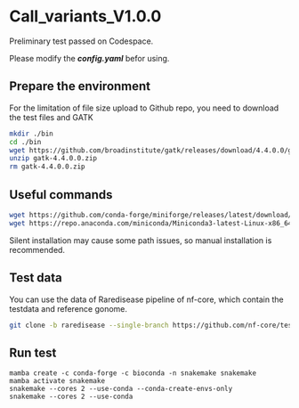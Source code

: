 # Call_variants_V1.0.0
Preliminary test passed on Codespace.

Please modify the ___config.yaml___ befor using.

## Prepare the environment
For the limitation of file size upload to Github repo, you need to download the test files and GATK
```bash
mkdir ./bin
cd ./bin
wget https://github.com/broadinstitute/gatk/releases/download/4.4.0.0/gatk-4.4.0.0.zip
unzip gatk-4.4.0.0.zip
rm gatk-4.4.0.0.zip
```

## Useful commands 
```bash
wget https://github.com/conda-forge/miniforge/releases/latest/download/Mambaforge-Linux-x86_64.sh
wget https://repo.anaconda.com/miniconda/Miniconda3-latest-Linux-x86_64.sh
```
Silent installation may cause some path issues, so manual installation is recommended.

## Test data
You can use the data of Raredisease pipeline of nf-core, which contain the testdata and reference gonome.
```bash
git clone -b raredisease --single-branch https://github.com/nf-core/test-datasets.git
```
## Run test
```
mamba create -c conda-forge -c bioconda -n snakemake snakemake
mamba activate snakemake
snakemake --cores 2 --use-conda --conda-create-envs-only
snakemake --cores 2 --use-conda 
```

